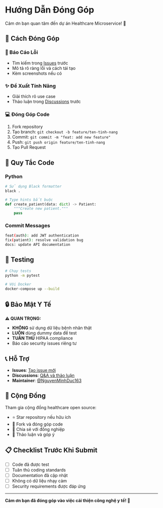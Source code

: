 # Hướng Dẫn Đóng Góp

Cảm ơn bạn quan tâm đến dự án Healthcare Microservice! 🏥

## 🚀 Cách Đóng Góp

### 🐛 Báo Cáo Lỗi
- Tìm kiếm trong [Issues](../../issues) trước
- Mô tả rõ ràng lỗi và cách tái tạo
- Kèm screenshots nếu có

### ✨ Đề Xuất Tính Năng
- Giải thích rõ use case
- Thảo luận trong [Discussions](../../discussions) trước

### 💻 Đóng Góp Code
1. Fork repository
2. Tạo branch: `git checkout -b feature/ten-tinh-nang`
3. Commit: `git commit -m "feat: add new feature"`
4. Push: `git push origin feature/ten-tinh-nang`
5. Tạo Pull Request

## 📏 Quy Tắc Code

### Python
```python
# Sử dụng Black formatter
black .

# Type hints bắt buộc
def create_patient(data: dict) -> Patient:
    """Create new patient."""
    pass
```

### Commit Messages
```bash
feat(auth): add JWT authentication
fix(patient): resolve validation bug
docs: update API documentation
```

## 🧪 Testing
```bash
# Chạy tests
python -m pytest

# Với Docker
docker-compose up --build
```

## 🔒 Bảo Mật Y Tế

**⚠️ QUAN TRỌNG:**
- **KHÔNG** sử dụng dữ liệu bệnh nhân thật
- **LUÔN** dùng dummy data để test
- **TUÂN THỦ** HIPAA compliance
- Báo cáo security issues riêng tư

## 📞 Hỗ Trợ

- **Issues**: [Tạo issue mới](../../issues/new)
- **Discussions**: [Q&A và thảo luận](../../discussions)
- **Maintainer**: [@NguyenMinhDuc163](https://github.com/NguyenMinhDuc163)

## 🤝 Cộng Đồng

Tham gia cộng đồng healthcare open source:
- ⭐ Star repository nếu hữu ích
- 🍴 Fork và đóng góp code
- 📢 Chia sẻ với đồng nghiệp
- 💬 Thảo luận và góp ý

## 📋 Checklist Trước Khi Submit

- [ ] Code đã được test
- [ ] Tuân thủ coding standards
- [ ] Documentation đã cập nhật
- [ ] Không có dữ liệu nhạy cảm
- [ ] Security requirements được đáp ứng

---

**Cảm ơn bạn đã đóng góp vào việc cải thiện công nghệ y tế! 🏥** 